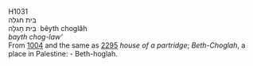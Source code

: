 <body>
  <p>H1031<br>  בּית חגלה  <br> בֵּיתּ חָגלָה  ‎  bêyth choglâh  <br><i>bayth</i> <i>chog-law‘ </i><br>From <a href="h1004.htm">1004</a> and the same as <a href="h2295.htm">2295</a>  <i>house</i> <i>of</i> <i>a</i> <i>partridge</i>; <i>Beth-Choglah</i>, a place in Palestine: - Beth-hoglah.<br></p>
 </body>